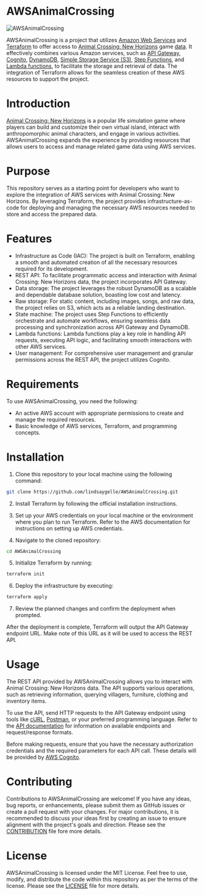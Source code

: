 # AWSAnimalCrossing
![AWSAnimalCrossing](https://repository-images.githubusercontent.com/611549380/3e4600b2-a928-40d1-ba1d-4284c6d66196)


AWSAnimalCrossing is a project that utilizes [Amazon Web Services](https://aws.amazon.com/) and [Terraform](https://www.terraform.io/) to offer access to [Animal Crossing: New Horizons](https://animal-crossing.com/new-horizons/) game [data](./data/raw). It effectively combines various Amazon services, such as [API Gateway](https://aws.amazon.com/api-gateway/), [Cognito](https://aws.amazon.com/cognito/), [DynamoDB](https://aws.amazon.com/dynamodb/), [Simple Storage Service (S3)](https://aws.amazon.com/s3/), [Step Functions](https://aws.amazon.com/step-functions/), and [Lambda functions](https://aws.amazon.com/lambda/), to facilitate the storage and retrieval of data. The integration of Terraform allows for the seamless creation of these AWS resources to support the project.

# Introduction
[Animal Crossing: New Horizons](https://animal-crossing.com/new-horizons/) is a popular life simulation game where players can build and customize their own virtual island, interact with anthropomorphic animal characters, and engage in various activities. AWSAnimalCrossing expands the experience by providing resources that allows users to access and manage related game data using AWS services.

# Purpose
This repository serves as a starting point for developers who want to explore the integration of AWS services with Animal Crossing: New Horizons. By leveraging Terraform, the project provides infrastructure-as-code for deploying and managing the necessary AWS resources needed to store and access the prepared data.

# Features
- Infrastructure as Code (IAC): The project is built on Terraform, enabling a smooth and automated creation of all the necessary resources required for its development.
- REST API: To facilitate programmatic access and interaction with Animal Crossing: New Horizons data, the project incorporates API Gateway.
- Data storage: The project leverages the robust DynamoDB as a scalable and dependable database solution, boasting low cost and latency.
- Raw storage: For static content, including images, songs, and raw data, the project relies on S3, which acts as a reliable landing destination.
- State machine: The project uses Step Functions to efficiently orchestrate and automate workflows, ensuring seamless data processing and synchronization across API Gateway and DynamoDB.
- Lambda functions: Lambda functions play a key role in handling API requests, executing API logic, and facilitating smooth interactions with other AWS services.
- User management: For comprehensive user management and granular permissions across the REST API, the project utilizes Cognito.

# Requirements
To use AWSAnimalCrossing, you need the following:

- An active AWS account with appropriate permissions to create and manage the required resources.
- Basic knowledge of AWS services, Terraform, and programming concepts.

# Installation
1. Clone this repository to your local machine using the following command:

```bash
git clone https://github.com/lindsaygelle/AWSAnimalCrossing.git
```

2. Install Terraform by following the official installation instructions.

3. Set up your AWS credentials on your local machine or the environment where you plan to run Terraform. Refer to the AWS documentation for instructions on setting up AWS credentials.

4. Navigate to the cloned repository:

```bash
cd AWSAnimalCrossing
```

5. Initialize Terraform by running:

```bash
terraform init
```

6. Deploy the infrastructure by executing:

```bash
terraform apply
```

7. Review the planned changes and confirm the deployment when prompted.

After the deployment is complete, Terraform will output the API Gateway endpoint URL. Make note of this URL as it will be used to access the REST API.

# Usage
The REST API provided by AWSAnimalCrossing allows you to interact with Animal Crossing: New Horizons data. The API supports various operations, such as retrieving information, querying villagers, furniture, clothing and inventory items.

To use the API, send HTTP requests to the API Gateway endpoint using tools like [cURL](https://curl.se/), [Postman](https://www.postman.com/), or your preferred programming language. Refer to the [API documentation](./src/api_gateway/documentation_part/) for information on available endpoints and request/response formats.

Before making requests, ensure that you have the necessary authorization credentials and the required parameters for each API call. These details will be provided by [AWS Cognito](https://docs.aws.amazon.com/cognito/latest/developerguide/authentication.html).

# Contributing
Contributions to AWSAnimalCrossing are welcome! If you have any ideas, bug reports, or enhancements, please submit them as GitHub issues or create a pull request with your changes. For major contributions, it is recommended to discuss your ideas first by creating an issue to ensure alignment with the project's goals and direction. Please see the [CONTRIBUTION](./CONTRIBUTING.md) file fore more details.

# License
AWSAnimalCrossing is licensed under the MIT License. Feel free to use, modify, and distribute the code within this repository as per the terms of the license. Please see the [LICENSE](./LICENSE) file for more details.
